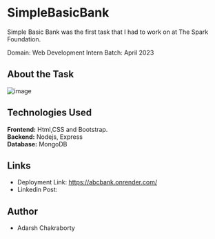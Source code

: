 # SimpleBasicBank
Simple Basic Bank was the first task that I had to work on at The Spark Foundation.

Domain: Web Development Intern
Batch: April 2023


## About the Task
![image](https://user-images.githubusercontent.com/35111001/232809826-0eea68e9-6b65-433c-b3e6-b1db9e573517.png)

## Technologies Used

**Frontend:** Html,CSS and Bootstrap.  
**Backend:** Nodejs, Express  
**Database:** MongoDB  

## Links
- Deployment Link: https://abcbank.onrender.com/
- Linkedin Post: 

## Author

- Adarsh Chakraborty
